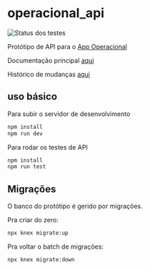 # operacional_api

![Status dos testes](https://github.com/casamagalhaes/operacional_api/workflows/Rodar%20os%20testes/badge.svg)

Protótipo de API para o [App Operacional](https://github.com/casamagalhaes/operacional_app)

Documentação principal
[aqui](https://docs.google.com/document/d/17R4A-DA56kVHHrNPb76PM0yAPd7EVvbecSOlMG7fvK4/edit)

Histórico de mudanças [aqui](./CHANGELOG.md)

## uso básico

Para subir o servidor de desenvolvimento

```bash
npm install
npm run dev
```

Para rodar os testes de API

```bash
npm install
npm run test
```

## Migrações

O banco do protótipo é gerido por migrações.

Pra criar do zero:

```bash
npx knex migrate:up
```

Pra voltar o batch de migrações:

```bash
npx knex migrate:down
```
